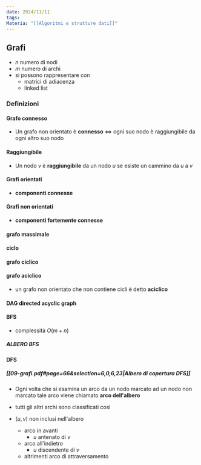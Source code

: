 ```yaml
---
date: 2024/11/11
tags: 
Materia: "[[Algoritmi e strutture dati]]"
---
```

## Grafi
- $n$ numero di nodi
- $m$ numero di archi
- si possono rappresentare con 
	- matrici di adiacenza
	- linked list

### Definizioni
#### Grafo connesso
- Un grafo non orientato è **connesso** $\Leftrightarrow$ ogni suo nodo è raggiungibile da ogni altro suo nodo
#### Raggiungibile
- Un nodo $v$ è **raggiungibile** da un nodo $u$ se esiste un cammino da $u$ a $v$
#### Grafi orientati
- **componenti connesse**
#### Grafi non orientati
- **componenti  fortemente connesse**
#### grafo massimale
#### ciclo
#### grafo ciclico
#### grafo aciclico
- un grafo non orientato che non contiene cicli è detto **aciclico**
#### DAG directed acyclic graph


#### BFS
- complessità $O(m+n)$
##### ALBERO BFS

#### DFS
#####  [[09-grafi.pdf#page=66&selection=6,0,6,23|Albero di copertura DFS]]
- Ogni volta che si esamina un arco da un nodo marcato ad un nodo non marcato tale arco viene chiamato **arco dell'albero**

- tutti gli altri archi sono classificati così
- $(u,v)$ non inclusi nell'albero 
	- arco in avanti
		- $u$ antenato di $v$
	- arco all'indietro
		- $u$ discendente di $v$
	- altrimenti arco di attraversamento